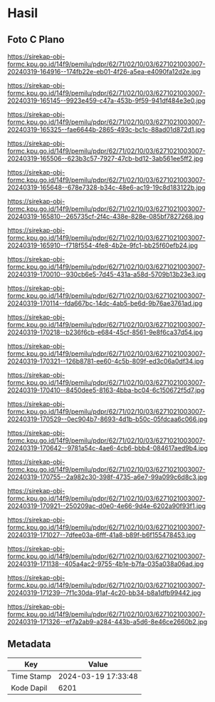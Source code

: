 # Hasil

## Foto C Plano

https://sirekap-obj-formc.kpu.go.id/14f9/pemilu/pdpr/62/71/02/10/03/6271021003007-20240319-164916--174fb22e-eb01-4f26-a5ea-e4090fa12d2e.jpg

https://sirekap-obj-formc.kpu.go.id/14f9/pemilu/pdpr/62/71/02/10/03/6271021003007-20240319-165145--9923e459-c47a-453b-9f59-941df484e3e0.jpg

https://sirekap-obj-formc.kpu.go.id/14f9/pemilu/pdpr/62/71/02/10/03/6271021003007-20240319-165325--fae6644b-2865-493c-bc1c-88ad01d872d1.jpg

https://sirekap-obj-formc.kpu.go.id/14f9/pemilu/pdpr/62/71/02/10/03/6271021003007-20240319-165506--623b3c57-7927-47cb-bd12-3ab561ee5ff2.jpg

https://sirekap-obj-formc.kpu.go.id/14f9/pemilu/pdpr/62/71/02/10/03/6271021003007-20240319-165648--678e7328-b34c-48e6-ac19-19c8d183122b.jpg

https://sirekap-obj-formc.kpu.go.id/14f9/pemilu/pdpr/62/71/02/10/03/6271021003007-20240319-165810--265735cf-2f4c-438e-828e-085bf7827268.jpg

https://sirekap-obj-formc.kpu.go.id/14f9/pemilu/pdpr/62/71/02/10/03/6271021003007-20240319-165910--f718f554-4fe8-4b2e-9fc1-bb25f60efb24.jpg

https://sirekap-obj-formc.kpu.go.id/14f9/pemilu/pdpr/62/71/02/10/03/6271021003007-20240319-170010--930cb6e5-7d45-431a-a58d-5709b13b23e3.jpg

https://sirekap-obj-formc.kpu.go.id/14f9/pemilu/pdpr/62/71/02/10/03/6271021003007-20240319-170114--fda667bc-14dc-4ab5-be6d-9b76ae3761ad.jpg

https://sirekap-obj-formc.kpu.go.id/14f9/pemilu/pdpr/62/71/02/10/03/6271021003007-20240319-170218--b236f6cb-e684-45cf-8561-9e8f6ca37d54.jpg

https://sirekap-obj-formc.kpu.go.id/14f9/pemilu/pdpr/62/71/02/10/03/6271021003007-20240319-170321--126b8781-ee60-4c5b-809f-ed3c06a0df34.jpg

https://sirekap-obj-formc.kpu.go.id/14f9/pemilu/pdpr/62/71/02/10/03/6271021003007-20240319-170410--8450dee5-8163-4bba-bc04-6c150672f5d7.jpg

https://sirekap-obj-formc.kpu.go.id/14f9/pemilu/pdpr/62/71/02/10/03/6271021003007-20240319-170529--0ec904b7-8693-4d1b-b50c-05fdcaa6c066.jpg

https://sirekap-obj-formc.kpu.go.id/14f9/pemilu/pdpr/62/71/02/10/03/6271021003007-20240319-170642--9781a54c-4ae6-4cb6-bbb4-084617aed9b4.jpg

https://sirekap-obj-formc.kpu.go.id/14f9/pemilu/pdpr/62/71/02/10/03/6271021003007-20240319-170755--2a982c30-398f-4735-a6e7-99a099c6d8c3.jpg

https://sirekap-obj-formc.kpu.go.id/14f9/pemilu/pdpr/62/71/02/10/03/6271021003007-20240319-170921--250209ac-d0e0-4e66-9d4e-6202a90f93f1.jpg

https://sirekap-obj-formc.kpu.go.id/14f9/pemilu/pdpr/62/71/02/10/03/6271021003007-20240319-171027--7dfee03a-6fff-41a8-b89f-b6f155478453.jpg

https://sirekap-obj-formc.kpu.go.id/14f9/pemilu/pdpr/62/71/02/10/03/6271021003007-20240319-171138--405a4ac2-9755-4b1e-b7fa-035a038a06ad.jpg

https://sirekap-obj-formc.kpu.go.id/14f9/pemilu/pdpr/62/71/02/10/03/6271021003007-20240319-171239--7f1c30da-91af-4c20-bb34-b8a1dfb99442.jpg

https://sirekap-obj-formc.kpu.go.id/14f9/pemilu/pdpr/62/71/02/10/03/6271021003007-20240319-171326--ef7a2ab9-a284-443b-a5d6-8e46ce2660b2.jpg


## Metadata

| Key        | Value               |
| ---------- | ------------------- |
| Time Stamp | 2024-03-19 17:33:48 |
| Kode Dapil | 6201                |



